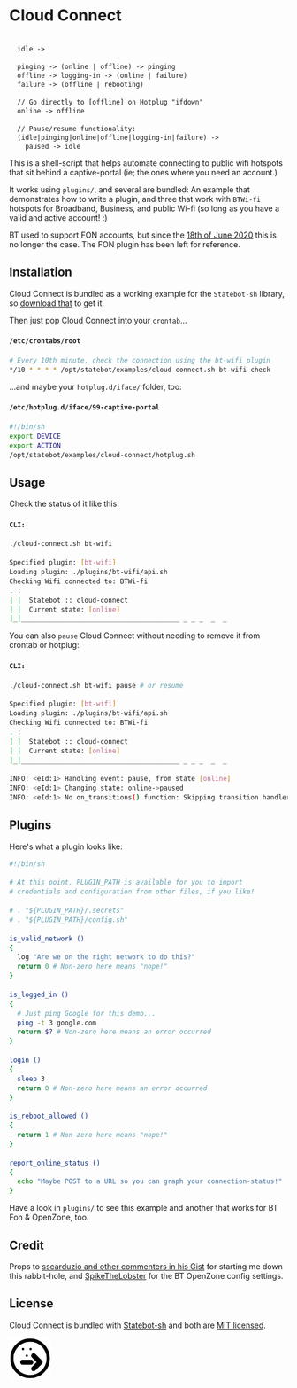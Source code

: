 # Cloud Connect

```

  idle ->

  pinging -> (online | offline) -> pinging
  offline -> logging-in -> (online | failure)
  failure -> (offline | rebooting)

  // Go directly to [offline] on Hotplug "ifdown"
  online -> offline

  // Pause/resume functionality:
  (idle|pinging|online|offline|logging-in|failure) ->
    paused -> idle

```

This is a shell-script that helps automate connecting to public wifi hotspots that sit behind a captive-portal (ie; the ones where you need an account.)

It works using `plugins/`, and several are bundled: An example that demonstrates how to write a plugin, and three that work with `BTWi-fi` hotspots for Broadband, Business, and public Wi-fi (so long as you have a valid and active account! :)

BT used to support FON accounts, but since the [18th of June 2020](plugins/bt-wifi-with-fon/README.md) this is no longer the case. The FON plugin has been left for reference.

## Installation

Cloud Connect is bundled as a working example for the `Statebot-sh` library, so [download that](https://github.com/shuckster/statebot-sh) to get it.

Then just pop Cloud Connect into your `crontab`...

#### `/etc/crontabs/root`

```sh
# Every 10th minute, check the connection using the bt-wifi plugin
*/10 * * * * /opt/statebot/examples/cloud-connect.sh bt-wifi check
```

...and maybe your `hotplug.d/iface/` folder, too:

#### `/etc/hotplug.d/iface/99-captive-portal`

```sh
#!/bin/sh
export DEVICE
export ACTION
/opt/statebot/examples/cloud-connect/hotplug.sh
```

## Usage

Check the status of it like this:

#### `CLI:`

```sh
./cloud-connect.sh bt-wifi

Specified plugin: [bt-wifi]
Loading plugin: ./plugins/bt-wifi/api.sh
Checking Wifi connected to: BTWi-fi
. :
| |  Statebot :: cloud-connect
| |  Current state: [online]
|_|________________________________________ _ _ _  _  _
```

You can also `pause` Cloud Connect without needing to remove it from crontab or hotplug:

#### `CLI:`

```sh
./cloud-connect.sh bt-wifi pause # or resume

Specified plugin: [bt-wifi]
Loading plugin: ./plugins/bt-wifi/api.sh
Checking Wifi connected to: BTWi-fi
. :
| |  Statebot :: cloud-connect
| |  Current state: [online]
|_|________________________________________ _ _ _  _  _

INFO: <eId:1> Handling event: pause, from state [online]
INFO: <eId:1> Changing state: online->paused
INFO: <eId:1> No on_transitions() function: Skipping transition handlers
```

## Plugins

Here's what a plugin looks like:

```sh
#!/bin/sh

# At this point, PLUGIN_PATH is available for you to import
# credentials and configuration from other files, if you like!

# . "${PLUGIN_PATH}/.secrets"
# . "${PLUGIN_PATH}/config.sh"

is_valid_network ()
{
  log "Are we on the right network to do this?"
  return 0 # Non-zero here means "nope!"
}

is_logged_in ()
{
  # Just ping Google for this demo...
  ping -t 3 google.com
  return $? # Non-zero here means an error occurred
}

login ()
{
  sleep 3
  return 0 # Non-zero here means an error occurred
}

is_reboot_allowed ()
{
  return 1 # Non-zero here means "nope!"
}

report_online_status ()
{
  echo "Maybe POST to a URL so you can graph your connection-status!"
}
```

Have a look in `plugins/` to see this example and another that works for BT Fon & OpenZone, too.

## Credit

Props to [sscarduzio and other commenters in his Gist](https://gist.github.com/sscarduzio/05ed0b41d6234530d724) for starting me down this rabbit-hole, and [SpikeTheLobster](https://gist.github.com/sscarduzio/05ed0b41d6234530d724#gistcomment-3336485) for the BT OpenZone config settings.


## License

Cloud Connect is bundled with [Statebot-sh](https://github.com/shuckster/statebot-sh/) and both are [MIT licensed](https://github.com/shuckster/statebot-sh/blob/master/LICENSE).

<img src="../../logo-small.png" width="75" />
